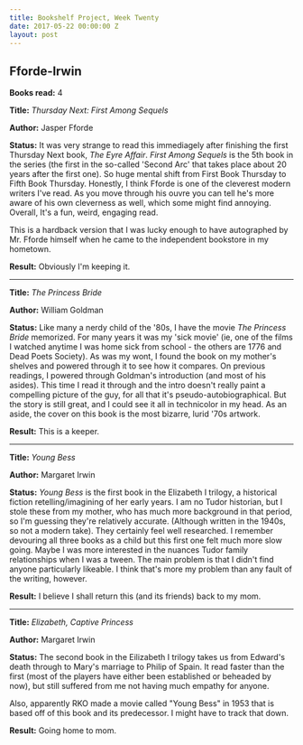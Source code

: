 ```yaml
---
title: Bookshelf Project, Week Twenty
date: 2017-05-22 00:00:00 Z
layout: post
---
```


## Fforde-Irwin

**Books read:** 4

**Title:** _Thursday Next: First Among Sequels_

**Author:** Jasper Fforde

**Status:** It was very strange to read this immediagely after finishing the first Thursday Next book, _The Eyre Affair_. _First Among Sequels_ is the 5th book in the series (the first in the so-called 'Second Arc' that takes place about 20 years after the  first one). So huge mental shift from First Book Thursday to Fifth Book Thursday. Honestly, I think Fforde is one of the cleverest modern writers I've read. As you move through his ouvre you can tell he's more aware of his own cleverness as well, which some might find annoying. Overall, It's a fun, weird, engaging read.

This is a hardback version that I was lucky enough to have autographed by Mr. Fforde himself when he came to the independent bookstore in my hometown.

**Result:** Obviously I'm keeping it.

---
**Title:** _The Princess Bride_

**Author:** William Goldman

**Status:** Like many a nerdy child of the '80s, I have the movie _The Princess Bride_ memorized. For many years it was my 'sick movie' (ie, one of the films I watched anytime I was home sick from school - the others are 1776 and Dead Poets Society). As was my wont, I found the book on my mother's shelves and powered through it to see how it compares. On previous readings, I powered through Goldman's introduction (and most of his asides). This time I read it through and the intro doesn't really paint a compelling picture of the guy, for all that it's pseudo-autobiographical. But the story is still great, and I could see it all in technicolor in my head. As an aside, the cover on this book is the most bizarre, lurid '70s artwork. 

**Result:** This is a keeper.

---
**Title:** _Young Bess_

**Author:** Margaret Irwin

**Status:** _Young Bess_ is the first book in the Elizabeth I trilogy, a historical fiction retelling/imagining of her early years. I am no Tudor historian, but I stole these from my mother, who has much more background in that period, so I'm guessing they're relatively accurate. (Although written in the 1940s, so not a modern take). They certainly feel well researched. I remember devouring all three books as a child but this first one felt much more slow going. Maybe I was more interested in the nuances Tudor family relationships when I was a tween. The main problem is that I didn't find anyone particularly likeable. I think that's more my problem than any fault of the writing, however.

**Result:** I believe I shall return this (and its friends) back to my mom.

---
**Title:** _Elizabeth, Captive Princess_

**Author:** Margaret Irwin

**Status:** The second book in the Eilizabeth I trilogy takes us from Edward's death through to Mary's marriage to Philip of Spain. It read faster than the first (most of the players have either been established or beheaded by now), but still suffered from me not having much empathy for anyone. 

Also, apparently RKO made a movie called "Young Bess" in 1953 that is based off of this book and its predecessor. I might have to track that down.

**Result:** Going home to mom.

